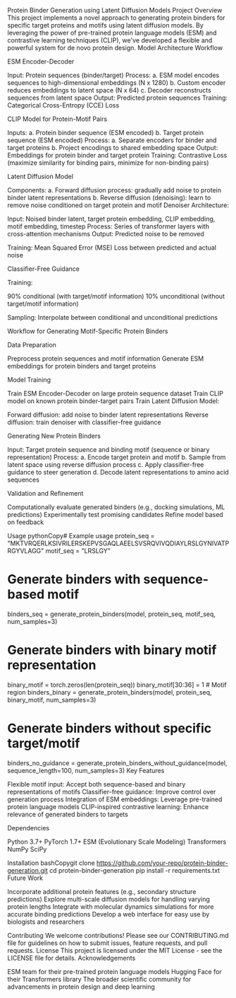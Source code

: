 Protein Binder Generation using Latent Diffusion Models
Project Overview
This project implements a novel approach to generating protein binders for specific target proteins and motifs using latent diffusion models. By leveraging the power of pre-trained protein language models (ESM) and contrastive learning techniques (CLIP), we've developed a flexible and powerful system for de novo protein design.
Model Architecture Workflow

ESM Encoder-Decoder

Input: Protein sequences (binder/target)
Process:
a. ESM model encodes sequences to high-dimensional embeddings (N x 1280)
b. Custom encoder reduces embeddings to latent space (N x 64)
c. Decoder reconstructs sequences from latent space
Output: Predicted protein sequences
Training: Categorical Cross-Entropy (CCE) Loss


CLIP Model for Protein-Motif Pairs

Inputs:
a. Protein binder sequence (ESM encoded)
b. Target protein sequence (ESM encoded)
Process:
a. Separate encoders for binder and target proteins
b. Project encodings to shared embedding space
Output: Embeddings for protein binder and target protein
Training: Contrastive Loss (maximize similarity for binding pairs, minimize for non-binding pairs)


Latent Diffusion Model

Components:
a. Forward diffusion process: gradually add noise to protein binder latent representations
b. Reverse diffusion (denoising): learn to remove noise conditioned on target protein and motif
Denoiser Architecture:

Input: Noised binder latent, target protein embedding, CLIP embedding, motif embedding, timestep
Process: Series of transformer layers with cross-attention mechanisms
Output: Predicted noise to be removed


Training: Mean Squared Error (MSE) Loss between predicted and actual noise


Classifier-Free Guidance

Training:

90% conditional (with target/motif information)
10% unconditional (without target/motif information)


Sampling: Interpolate between conditional and unconditional predictions



Workflow for Generating Motif-Specific Protein Binders

Data Preparation

Preprocess protein sequences and motif information
Generate ESM embeddings for protein binders and target proteins


Model Training

Train ESM Encoder-Decoder on large protein sequence dataset
Train CLIP model on known protein binder-target pairs
Train Latent Diffusion Model:

Forward diffusion: add noise to binder latent representations
Reverse diffusion: train denoiser with classifier-free guidance




Generating New Protein Binders

Input: Target protein sequence and binding motif (sequence or binary representation)
Process:
a. Encode target protein and motif
b. Sample from latent space using reverse diffusion process
c. Apply classifier-free guidance to steer generation
d. Decode latent representations to amino acid sequences


Validation and Refinement

Computationally evaluate generated binders (e.g., docking simulations, ML predictions)
Experimentally test promising candidates
Refine model based on feedback



Usage
pythonCopy# Example usage
protein_seq = "MKTVRQERLKSIVRILERSKEPVSGAQLAEELSVSRQVIVQDIAYLRSLGYNIVATPRGYVLAGG"
motif_seq = "LRSLGY"

# Generate binders with sequence-based motif
binders_seq = generate_protein_binders(model, protein_seq, motif_seq, num_samples=3)

# Generate binders with binary motif representation
binary_motif = torch.zeros(len(protein_seq))
binary_motif[30:36] = 1  # Motif region
binders_binary = generate_protein_binders(model, protein_seq, binary_motif, num_samples=3)

# Generate binders without specific target/motif
binders_no_guidance = generate_protein_binders_without_guidance(model, sequence_length=100, num_samples=3)
Key Features

Flexible motif input: Accept both sequence-based and binary representations of motifs
Classifier-free guidance: Improve control over generation process
Integration of ESM embeddings: Leverage pre-trained protein language models
CLIP-inspired contrastive learning: Enhance relevance of generated binders to targets

Dependencies

Python 3.7+
PyTorch 1.7+
ESM (Evolutionary Scale Modeling)
Transformers
NumPy
SciPy

Installation
bashCopygit clone https://github.com/your-repo/protein-binder-generation.git
cd protein-binder-generation
pip install -r requirements.txt
Future Work

Incorporate additional protein features (e.g., secondary structure predictions)
Explore multi-scale diffusion models for handling varying protein lengths
Integrate with molecular dynamics simulations for more accurate binding predictions
Develop a web interface for easy use by biologists and researchers

Contributing
We welcome contributions! Please see our CONTRIBUTING.md file for guidelines on how to submit issues, feature requests, and pull requests.
License
This project is licensed under the MIT License - see the LICENSE file for details.
Acknowledgements

ESM team for their pre-trained protein language models
Hugging Face for their Transformers library
The broader scientific community for advancements in protein design and deep learning
